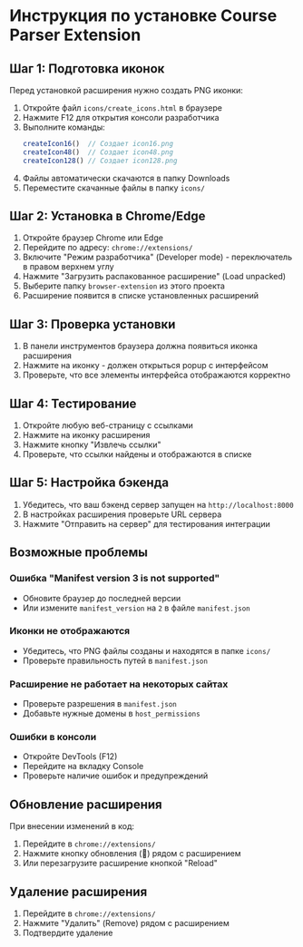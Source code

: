 # Инструкция по установке Course Parser Extension

## Шаг 1: Подготовка иконок

Перед установкой расширения нужно создать PNG иконки:

1. Откройте файл `icons/create_icons.html` в браузере
2. Нажмите F12 для открытия консоли разработчика
3. Выполните команды:
   ```javascript
   createIcon16()  // Создает icon16.png
   createIcon48()  // Создает icon48.png
   createIcon128() // Создает icon128.png
   ```
4. Файлы автоматически скачаются в папку Downloads
5. Переместите скачанные файлы в папку `icons/`

## Шаг 2: Установка в Chrome/Edge

1. Откройте браузер Chrome или Edge
2. Перейдите по адресу: `chrome://extensions/`
3. Включите "Режим разработчика" (Developer mode) - переключатель в правом верхнем углу
4. Нажмите "Загрузить распакованное расширение" (Load unpacked)
5. Выберите папку `browser-extension` из этого проекта
6. Расширение появится в списке установленных расширений

## Шаг 3: Проверка установки

1. В панели инструментов браузера должна появиться иконка расширения
2. Нажмите на иконку - должен открыться popup с интерфейсом
3. Проверьте, что все элементы интерфейса отображаются корректно

## Шаг 4: Тестирование

1. Откройте любую веб-страницу с ссылками
2. Нажмите на иконку расширения
3. Нажмите кнопку "Извлечь ссылки"
4. Проверьте, что ссылки найдены и отображаются в списке

## Шаг 5: Настройка бэкенда

1. Убедитесь, что ваш бэкенд сервер запущен на `http://localhost:8000`
2. В настройках расширения проверьте URL сервера
3. Нажмите "Отправить на сервер" для тестирования интеграции

## Возможные проблемы

### Ошибка "Manifest version 3 is not supported"
- Обновите браузер до последней версии
- Или измените `manifest_version` на `2` в файле `manifest.json`

### Иконки не отображаются
- Убедитесь, что PNG файлы созданы и находятся в папке `icons/`
- Проверьте правильность путей в `manifest.json`

### Расширение не работает на некоторых сайтах
- Проверьте разрешения в `manifest.json`
- Добавьте нужные домены в `host_permissions`

### Ошибки в консоли
- Откройте DevTools (F12)
- Перейдите на вкладку Console
- Проверьте наличие ошибок и предупреждений

## Обновление расширения

При внесении изменений в код:

1. Перейдите в `chrome://extensions/`
2. Нажмите кнопку обновления (🔄) рядом с расширением
3. Или перезагрузите расширение кнопкой "Reload"

## Удаление расширения

1. Перейдите в `chrome://extensions/`
2. Нажмите "Удалить" (Remove) рядом с расширением
3. Подтвердите удаление
